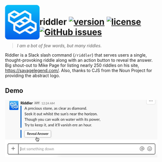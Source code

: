 <img src="src/res/riddler-logo.png" align="left" width="114" />

# riddler [![version](https://img.shields.io/badge/dynamic/json.svg?label=version&url=https%3A%2F%2Fraw.githubusercontent.com%2Fcedricium%2Friddler%2Fmaster%2Fpackage.json&query=%24.version&colorB=brightgreen&prefix=v)](https://github.com/cedricium/riddler/releases) [![license](https://img.shields.io/badge/dynamic/json.svg?label=version&url=https%3A%2F%2Fraw.githubusercontent.com%2Fcedricium%2Friddler%2Fmaster%2Fpackage.json&query=%24.license&colorB=blue)](https://github.com/cedricium/riddler/blob/master/LICENSE.md) [![GitHub issues](https://img.shields.io/github/issues/cedricium/riddler.svg)](https://github.com/cedricium/riddler/issues) 
> _I am a bot of few words, but many riddles._

Riddler is a Slack slash command (`/riddler`) that serves users a single, thought-provoking riddle along with an action button to reveal the answer. Big shout-out to Mike Page for listing nearly 250 riddles on his site, https://savagelegend.com/. Also, thanks to CJS from the Noun Project for providing the abstract logo.

## Demo
![](src/res/riddler-demo.gif)
